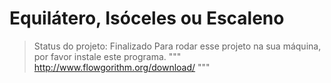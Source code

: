 # Equilátero, Isóceles ou Escaleno
> Status do projeto: Finalizado
Para rodar esse projeto na sua máquina, por favor instale este programa.
"""
http://www.flowgorithm.org/download/
"""
